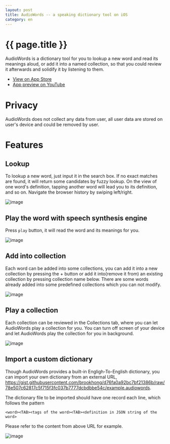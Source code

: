 ```yaml
---
layout: post
title: AudioWords -- a speaking dictionary tool on iOS
category: en
---
```


{{ page.title }}
================

AudioWords is a dictionary tool for you to lookup a new word and read its meanings aloud, or add it into a named collection, so that you could review it afterwards and solidify it by listening to them.

* [View on App Store](https://apps.apple.com/us/app/audiowords/id1624921217)
* [App preview on YouTube](https://youtu.be/w87jnfuUshM)

# Privacy

AudioWords does not collect any data from user, all user data are stored on user's device and could be removed by user.

# Features
## Lookup

To lookup a new word, just input it in the search box. If no exact matches are found, it will return some candidates by fuzzy lookup. On the view of one word's definition, tapping another word will lead you to its definition, and so on. Navigate the browser history by swiping left/right.

![image](https://user-images.githubusercontent.com/288207/169633856-b87b0c50-9a7a-402d-8b77-c003a6778f1d.png)


## Play the word with speech synthesis engine

Press `play` button, it will read the word and its meanings for you.

![image](https://user-images.githubusercontent.com/288207/169633866-dc227d4a-1fd4-4041-a52e-ef39928f0b4f.png)


## Add into collection

Each word can be added into some collections, you can add it into a new collection by pressing the + button or add it into(remove it from) an existing collection by pressing collection name below. There are some words already added into some predefined collections which you can not modify.

![image](https://user-images.githubusercontent.com/288207/169633880-33b6fb7c-f61b-4d7d-9a88-b6a30a425d7e.png)

## Play a collection

Each collection can be reviewed in the Collections tab, where you can let AudioWords play a collection for you. You can turn off screen of your device and let AudioWords play the collection for you in background.

![image](https://user-images.githubusercontent.com/288207/169633890-b778e285-41ae-4021-b1d5-98bdfeb4f78d.png)


## Import a custom dictionary

Though AudioWords provides a built-in Engligh-To-English dictionary, you can import your own dictionary from an external URL, https://gist.githubusercontent.com/brookhong/d76fa0a92bc7bf21386b/raw/78e507c62817c5f715f3fc037b7777dcbdbbe54c/example.audiowords.

The dictionary file to be imported should have one record each line, which follows the pattern

    <word><TAB><tags of the word><TAB><definition in JSON string of the word>

Please refer to the content from above URL for example.

![image](https://user-images.githubusercontent.com/288207/169633898-d12ee476-ccad-4031-a1a8-2ed6e0cf905d.png)

